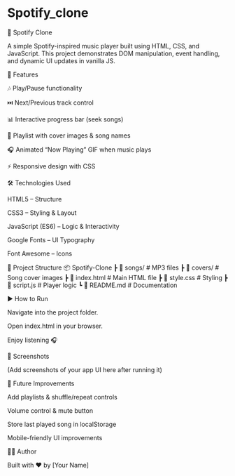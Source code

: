# Spotify_clone

🎵 Spotify Clone

A simple Spotify-inspired music player built using HTML, CSS, and JavaScript.
This project demonstrates DOM manipulation, event handling, and dynamic UI updates in vanilla JS.

🚀 Features

🎶 Play/Pause functionality

⏭️ Next/Previous track control

📊 Interactive progress bar (seek songs)

📑 Playlist with cover images & song names

🎧 Animated “Now Playing” GIF when music plays

⚡ Responsive design with CSS

🛠️ Technologies Used

HTML5 – Structure

CSS3 – Styling & Layout

JavaScript (ES6) – Logic & Interactivity

Google Fonts – UI Typography

Font Awesome – Icons

📂 Project Structure
📦 Spotify-Clone
 ┣ 📂 songs/         # MP3 files
 ┣ 📂 covers/        # Song cover images
 ┣ 📜 index.html     # Main HTML file
 ┣ 📜 style.css      # Styling
 ┣ 📜 script.js      # Player logic
 ┗ 📜 README.md      # Documentation

▶️ How to Run

Navigate into the project folder.

Open index.html in your browser.

Enjoy listening 🎧

📸 Screenshots

(Add screenshots of your app UI here after running it)

🌟 Future Improvements

Add playlists & shuffle/repeat controls

Volume control & mute button

Store last played song in localStorage

Mobile-friendly UI improvements

🧑‍💻 Author

Built with ❤️ by [Your Name]

